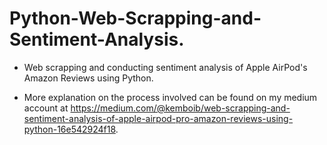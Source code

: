 # Python-Web-Scrapping-and-Sentiment-Analysis.  

* Web scrapping and conducting sentiment analysis  of Apple AirPod's Amazon Reviews using Python.  

* More explanation on the process involved can be found on my medium account at https://medium.com/@kemboib/web-scrapping-and-sentiment-analysis-of-apple-airpod-pro-amazon-reviews-using-python-16e542924f18.
